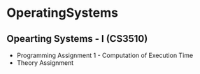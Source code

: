 # OperatingSystems
## Opearting Systems - I (CS3510)
  - Programming Assignment 1 - Computation of Execution Time
  - Theory Assignment
